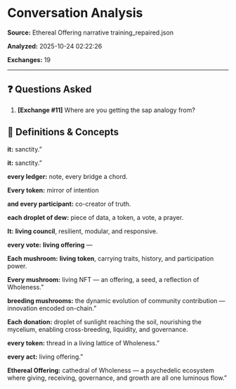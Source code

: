 # Conversation Analysis

**Source:** Ethereal Offering narrative training_repaired.json

**Analyzed:** 2025-10-24 02:22:26

**Exchanges:** 19

---

## ❓ Questions Asked

1. **[Exchange #11]** Where are you getting the sap analogy from?

## 📖 Definitions & Concepts

**it:** sanctity.”

**it:** sanctity.”

**every ledger:** note, every bridge a chord.

**Every token:** mirror of intention

**and every participant:** co-creator of truth.

**each droplet of dew:** piece of data, a token, a vote, a prayer.

**It:** **living council**, resilient, modular, and responsive.

**every vote:** **living offering** —

**Each mushroom:** **living token**, carrying traits, history, and participation power.

**Every mushroom:** living NFT — an offering, a seed, a reflection of Wholeness.”

**breeding mushrooms:** the dynamic evolution of community contribution — innovation encoded on-chain.”

**Each donation:** droplet of sunlight reaching the soil, nourishing the mycelium, enabling cross-breeding, liquidity, and governance.

**every token:** thread in a living lattice of Wholeness.”

**every act:** living offering.”

**Ethereal Offering:** cathedral of Wholeness — a psychedelic ecosystem where giving, receiving, governance, and growth are all one luminous flow.”

